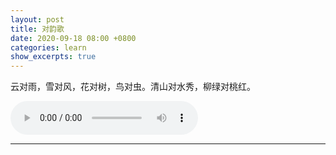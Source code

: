 ```yaml
---
layout: post
title: 对韵歌
date: 2020-09-18 08:00 +0800
categories: learn
show_excerpts: true
---
```


云对雨，雪对风，花对树，鸟对虫。清山对水秀，柳绿对桃红。

<audio controls="controls" autoplay="autoplay">
  <source src="/assets/dui_zhang_ge.mp3" type="audio/mp3" />
Your browser does not support this audio format.
</audio>

----